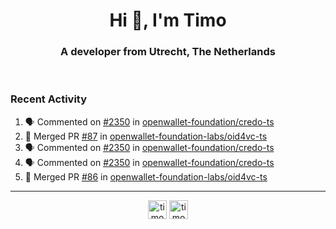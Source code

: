 <h1 align="center">Hi 👋, I'm Timo</h1>
<h3 align="center">A developer from Utrecht, The Netherlands</h3>
<br/>
<!-- https://github.com/rahuldkjain/github-profile-readme-generator --!>

<!--  <p align="left"><img src="https://github-readme-stats.vercel.app/api?username=timoglastra&show_icons=true&count_private=true&" alt="timoglastra" /></p> --!>

<!--
Github language stats
<p align="left"><img src="https://github-readme-stats.vercel.app/api/top-langs/?username=timoglastra&layout=compact" alt="timoglastra" /><p>
-->

<!-- Codestats language stats -->
<!-- <p align="left"><img src="https://codestats-readme.vercel.app/api/top-langs/?username=timoglastra&layout=compact&language_count=12" alt="timoglastra" /><p>    --!>
  
<h3>Recent Activity</h3>

<!--START_SECTION:activity-->
1. 🗣 Commented on [#2350](https://github.com/openwallet-foundation/credo-ts/pull/2350#issuecomment-3175030936) in [openwallet-foundation/credo-ts](https://github.com/openwallet-foundation/credo-ts)
2. 🎉 Merged PR [#87](https://github.com/openwallet-foundation-labs/oid4vc-ts/pull/87) in [openwallet-foundation-labs/oid4vc-ts](https://github.com/openwallet-foundation-labs/oid4vc-ts)
3. 🗣 Commented on [#2350](https://github.com/openwallet-foundation/credo-ts/pull/2350#issuecomment-3174977073) in [openwallet-foundation/credo-ts](https://github.com/openwallet-foundation/credo-ts)
4. 🗣 Commented on [#2350](https://github.com/openwallet-foundation/credo-ts/pull/2350#issuecomment-3174922290) in [openwallet-foundation/credo-ts](https://github.com/openwallet-foundation/credo-ts)
5. 🎉 Merged PR [#86](https://github.com/openwallet-foundation-labs/oid4vc-ts/pull/86) in [openwallet-foundation-labs/oid4vc-ts](https://github.com/openwallet-foundation-labs/oid4vc-ts)
<!--END_SECTION:activity-->

---

<p align="center">
<a href="https://twitter.com/timoglastra" target="blank"><img align="center" src="https://cdn.jsdelivr.net/npm/simple-icons@3.0.1/icons/twitter.svg" alt="timoglastra" height="30" width="30" /></a>
<a href="https://linkedin.com/in/timoglastra" target="blank"><img align="center" src="https://cdn.jsdelivr.net/npm/simple-icons@3.0.1/icons/linkedin.svg" alt="timoglastra" height="30" width="30" /></a>
</p>



